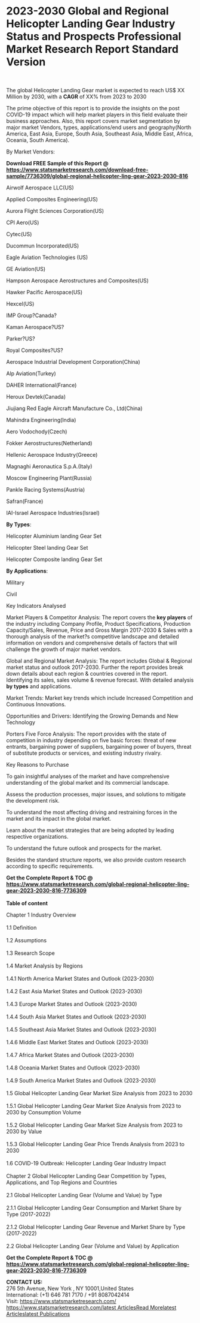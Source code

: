 <h1>2023-2030 Global and Regional Helicopter Landing Gear Industry Status and Prospects Professional Market Research Report Standard Version</h1><br/><p>The global Helicopter Landing Gear market is expected to reach US$ XX Million by 2030, with a <strong>CAGR</strong> of XX% from 2023 to 2030</p><p>The prime objective of this report is to provide the insights on the post COVID-19 impact which will help market players in this field evaluate their business approaches. Also, this report covers market segmentation by major market Vendors, types, applications/end users and geography(North America, East Asia, Europe, South Asia, Southeast Asia, Middle East, Africa, Oceania, South America).</p><p>By Market Vendors:</p><p><strong>Download FREE Sample of this Report @ <a href="https://www.statsmarketresearch.com/download-free-sample/7736309/global-regional-helicopter-ling-gear-2023-2030-816">https://www.statsmarketresearch.com/download-free-sample/7736309/global-regional-helicopter-ling-gear-2023-2030-816</a></strong></p><p>Airwolf Aerospace LLC(US)</p><p>Applied Composites Engineering(US)</p><p>Aurora Flight Sciences Corporation(US)</p><p>CPI Aero(US)</p><p>Cytec(US)</p><p>Ducommun Incorporated(US)</p><p>Eagle Aviation Technologies (US)</p><p>GE Aviation(US)</p><p>Hampson Aerospace Aerostructures and Composites(US)</p><p>Hawker Pacific Aerospace(US)</p><p>Hexcel(US)</p><p>IMP Group?Canada?</p><p>Kaman Aerospace?US?</p><p>Parker?US?</p><p>Royal Composites?US?</p><p>Aerospace Industrial Development Corporation(China)</p><p>Alp Aviation(Turkey)</p><p>DAHER International(France)</p><p>Heroux Devtek(Canada)</p><p>Jiujiang Red Eagle Aircraft Manufacture Co., Ltd(China)</p><p>Mahindra Engineering(India)</p><p>Aero Vodochody(Czech)</p><p>Fokker Aerostructures(Netherland)</p><p>Hellenic Aerospace Industry(Greece)</p><p>Magnaghi Aeronautica S.p.A.(Italy)</p><p>Moscow Engineering Plant(Russia)</p><p>Pankle Racing Systems(Austria)</p><p>Safran(France)</p><p>IAI-Israel Aerospace Industries(Israel)</p><p><strong>By Types</strong>:</p><p>Helicopter Aluminium landing Gear Set</p><p>Helicopter Steel landing Gear Set</p><p>Helicopter Composite landing Gear Set</p><p><strong><strong>By Applications</strong></strong>:</p><p>Military</p><p>Civil</p><p>Key Indicators Analysed</p><p>Market Players & Competitor Analysis: The report covers the <strong>key players</strong> of the industry including Company Profile, Product Specifications, Production Capacity/Sales, Revenue, Price and Gross Margin 2017-2030 & Sales with a thorough analysis of the market?s competitive landscape and detailed information on vendors and comprehensive details of factors that will challenge the growth of major market vendors.</p><p>Global and Regional Market Analysis: The report includes Global & Regional market status and outlook 2017-2030. Further the report provides break down details about each region & countries covered in the report. Identifying its sales, sales volume & revenue forecast. With detailed analysis <strong>by types</strong> and applications.</p><p>Market Trends: Market key trends which include Increased Competition and Continuous Innovations.</p><p>Opportunities and Drivers: Identifying the Growing Demands and New Technology</p><p>Porters Five Force Analysis: The report provides with the state of competition in industry depending on five basic forces: threat of new entrants, bargaining power of suppliers, bargaining power of buyers, threat of substitute products or services, and existing industry rivalry.</p><p>Key Reasons to Purchase</p><p>To gain insightful analyses of the market and have comprehensive understanding of the global market and its commercial landscape.</p><p>Assess the production processes, major issues, and solutions to mitigate the development risk.</p><p>To understand the most affecting driving and restraining forces in the market and its impact in the global market.</p><p>Learn about the market strategies that are being adopted by leading respective organizations.</p><p>To understand the future outlook and prospects for the market.</p><p>Besides the standard structure reports, we also provide custom research according to specific requirements.</p><div><b>Get the Complete Report & TOC @ <a href="https://www.statsmarketresearch.com/global-regional-helicopter-ling-gear-2023-2030-816-7736309">https://www.statsmarketresearch.com/global-regional-helicopter-ling-gear-2023-2030-816-7736309</a></b></div><br><b>Table of content</b><p>Chapter 1 Industry Overview<br /><br>1.1 Definition<br /><br>1.2 Assumptions<br /><br>1.3 Research Scope<br /><br>1.4 Market Analysis by Regions<br /><br>1.4.1 North America Market States and Outlook (2023-2030)<br /><br>1.4.2 East Asia Market States and Outlook (2023-2030)<br /><br>1.4.3 Europe Market States and Outlook (2023-2030)<br /><br>1.4.4 South Asia Market States and Outlook (2023-2030)<br /><br>1.4.5 Southeast Asia Market States and Outlook (2023-2030)<br /><br>1.4.6 Middle East Market States and Outlook (2023-2030)<br /><br>1.4.7 Africa Market States and Outlook (2023-2030)<br /><br>1.4.8 Oceania Market States and Outlook (2023-2030)<br /><br>1.4.9 South America Market States and Outlook (2023-2030)<br /><br>1.5 Global Helicopter Landing Gear Market Size Analysis from 2023 to 2030<br /><br>1.5.1 Global Helicopter Landing Gear Market Size Analysis from 2023 to 2030 by Consumption Volume<br /><br>1.5.2 Global Helicopter Landing Gear Market Size Analysis from 2023 to 2030 by Value<br /><br>1.5.3 Global Helicopter Landing Gear Price Trends Analysis from 2023 to 2030<br /><br>1.6 COVID-19 Outbreak: Helicopter Landing Gear Industry Impact<br /><br>Chapter 2 Global Helicopter Landing Gear Competition by Types, Applications, and Top Regions and Countries<br /><br>2.1 Global Helicopter Landing Gear (Volume and Value) by Type<br /><br>2.1.1 Global Helicopter Landing Gear Consumption and Market Share by Type (2017-2022)<br /><br>2.1.2 Global Helicopter Landing Gear Revenue and Market Share by Type (2017-2022)<br /><br>2.2 Global Helicopter Landing Gear (Volume and Value) by Application<br /><b<br><div><b>Get the Complete Report & TOC @ <a href="https://www.statsmarketresearch.com/global-regional-helicopter-ling-gear-2023-2030-816-7736309">https://www.statsmarketresearch.com/global-regional-helicopter-ling-gear-2023-2030-816-7736309</a></b></div></p> <b>CONTACT US:</b><br>276 5th Avenue, New York , NY 10001,United States<br>International: (+1) 646 781 7170 / +91 8087042414<br>Visit: <a href="https://www.statsmarketresearch.com/">https://www.statsmarketresearch.com/</a><br><a href="https://gyeongbokgung.com">https://www.statsmarketresearch.com/</a><a href="https://hallyeomaritime.com">latest Articles</a><a href="https://jingwansa.com">Read More</a><a href=https://nguoiviet.jp/">latest Articles</a><a href="https://www.intelmarketresearch.com/">latest Publications</a>